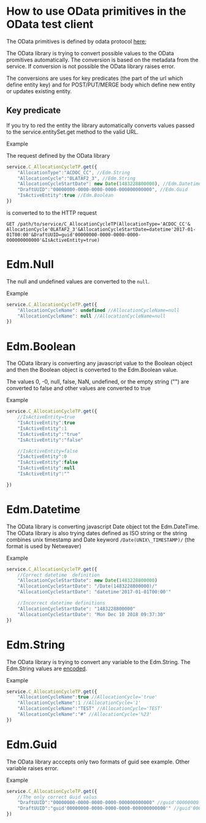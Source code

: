 # How to use OData primitives in the OData test client

The OData primitives is defined by odata protocol
[here](https://www.odata.org/documentation/odata-version-2-0/overview/#AbstractTypeSystem);

The OData library is trying to convert possible
values to the OData promitives automatically. The conversion
is based on the metadata from the service. If conversion is
not possible the OData library raises error.

The conversions are uses for key predicates (the part of the
url which define entity key) and for POST/PUT/MERGE body which
define new entity or updates existing entity.


## Key predicate

If you try to red the entity the library automatically
converts values passed to the service.entitySet.get method
to the valid URL.

Example

The request defined by the OData library

```javascript
service.C_AllocationCycleTP.get({
	"AllocationType":"ACDOC_CC", //Edm.String
	"AllocationCycle":"0LATAF2_3", //Edm.String
	"AllocationCycleStartDate": new Date(1483228800000), //Edm.Datetime
	"DraftUUID":"00000000-0000-0000-0000-000000000000", //Edm.Guid
	"IsActiveEntity":true //Edm.Boolean
})
```
is converted to to the HTTP request

```
GET /path/to/service/C_AllocationCycleTP(AllocationType='ACDOC_CC'& AllocationCycle'0LATAF2_3'&AllocationCycleStartDate=datetime'2017-01-01T00:00'&DraftUUID=guid'00000000-0000-0000-0000-000000000000'&IsActiveEntity=true)

```
# Edm.Null

The null and undefined values are converted to the `null`.

Example

```javascript
service.C_AllocationCycleTP.get({
	"AllocationCycleName": undefined //AllocationCycleName=null
	"AllocationCycleName": null //AllocationCycleName=null
})
```

# Edm.Boolean

The OData library is converting any javascript value
to the Boolean object and then the Boolean object is converted
to the Edm.Boolean value.

The values  0, -0, null, false, NaN, undefined, or the empty string ("")
are converted to false and other values are converted to true

Example

```javascript
service.C_AllocationCycleTP.get({
	//IsActiveEntity=true
	"IsActiveEntity":true
	"IsActiveEntity":1
	"IsActiveEntity":"true"
	"IsActiveEntity":"false"

	//IsActiveEntity=false
	"IsActiveEntity":0
	"IsActiveEntity":false
	"IsActiveEntity":null
	"IsActiveEntity":""

})
```
# Edm.Datetime

The OData library is converting javascript Date object
tot the Edm.DateTime. The OData library is also trying dates
defined as ISO string or the string combines unix timestamp
and Date keyword `/Date(UNIX\_TIMESTAMP)/` (the format is used by Netweaver)

Example

```javascript
service.C_AllocationCycleTP.get({
	//Correct datetime  definition
	"AllocationCycleStartDate": new Date(1483228800000)
	"AllocationCycleStartDate": "/Date(1483228800000)/"
	"AllocationCycleStartDate": "datetime'2017-01-01T00:00'"

	//Incorrect datetime definitions
	"AllocationCycleStartDate": "1483228800000"
	"AllocationCycleStartDate": "Mon Dec 10 2018 09:37:30"
})
```
# Edm.String

The OData library is trying to convert any variable to the
Edm.String. The Edm.String values are
[encoded](https://developer.mozilla.org/en-US/docs/Web/JavaScript/Reference/Global_Objects/encodeURIComponent).

Example

```javascript
service.C_AllocationCycleTP.get({
	"AllocationCycleName":true //AllocationCycle='true'
	"AllocationCycleName":1 //AllocationCycle='1'
	"AllocationCycleName":"TEST" //AllocationCycle='TEST'
	"AllocationCycleName":"#" //AllocationCycle='%23'
})
```
# Edm.Guid

The OData library acccepts only two formats of guid see example.
Other variable raises error.

Example

```javascript
service.C_AllocationCycleTP.get({
	//The only correct Guid valus
	"DraftUUID":"00000000-0000-0000-0000-000000000000" //guid'00000000-0000-0000-0000-000000000000'
	"DraftUUID":"guid'00000000-0000-0000-0000-000000000000'" //guid'00000000-0000-0000-0000-000000000000'
})
```
